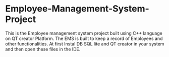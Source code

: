 # Employee-Management-System-Project
This is the Employee management system project built using C++ language on QT creator Platform.
The EMS is built to keep a record of Employees and other functionalities.
At first Instal DB SQL lite and QT creator in your system and then open these files in the IDE.

